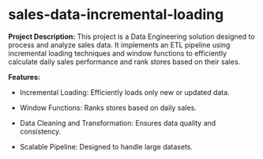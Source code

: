 # sales-data-incremental-loading

**Project Description:**
 This project is a Data Engineering solution designed to process and analyze sales data. It implements an ETL pipeline using incremental loading techniques and window functions to 
 efficiently calculate daily sales performance and rank stores based on their sales.
 
**Features:**

* Incremental Loading:  Efficiently loads only new or updated data.

* Window Functions: Ranks stores based on daily sales.

* Data Cleaning and Transformation: Ensures data quality and consistency.

* Scalable Pipeline: Designed to handle large datasets.
